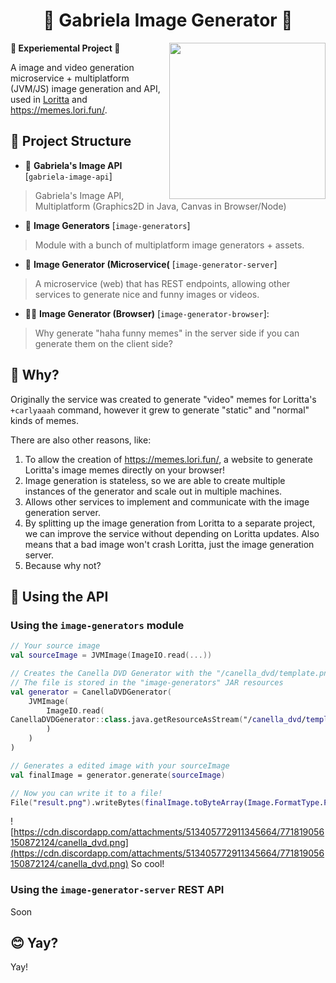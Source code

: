 
<h1 align="center">🎨 Gabriela Image Generator 🎨</h1>
<img height="250" src="https://cdn.discordapp.com/attachments/696865625259114626/771103144553087006/1603915637147.png" align="right">

**🚧 Experiemental Project 🚧**

A image and video generation microservice + multiplatform (JVM/JS) image generation and API, used in [Loritta](https://github.com/LorittaBot/Loritta) and https://memes.lori.fun/.

## 📁 Project Structure

*  📜 **Gabriela's Image API** [`gabriela-image-api`]
> Gabriela's Image API, Multiplatform (Graphics2D in Java, Canvas in Browser/Node)

*  🎨 **Image Generators** [`image-generators`]
> Module with a bunch of multiplatform image generators + assets.

*  🔗 **Image Generator (Microservice(** [`image-generator-server`]
> A microservice (web) that has REST endpoints, allowing other services to generate nice and funny images or videos.

*  🐱‍💻 **Image Generator (Browser)** [`image-generator-browser`]:
> Why generate "haha funny memes" in the server side if you can generate them on the client side?  

## 🤔 Why?

Originally the service was created to generate "video" memes for Loritta's `+carlyaaah` command, however it grew to generate "static" and "normal" kinds of memes.

There are also other reasons, like:

1. To allow the creation of https://memes.lori.fun/, a website to generate Loritta's image memes directly on your browser!
2. Image generation is stateless, so we are able to create multiple instances of the generator and scale out in multiple machines.
3. Allows other services to implement and communicate with the image generation server.
4. By splitting up the image generation from Loritta to a separate project, we can improve the service without depending on Loritta updates. Also means that a bad image won't crash Loritta, just the image generation server.
5. Because why not?

## 👷 Using the API

### Using the `image-generators` module

```kotlin
// Your source image
val sourceImage = JVMImage(ImageIO.read(...))

// Creates the Canella DVD Generator with the "/canella_dvd/template.png" template
// The file is stored in the "image-generators" JAR resources
val generator = CanellaDVDGenerator(
	JVMImage(
		ImageIO.read(
CanellaDVDGenerator::class.java.getResourceAsStream("/canella_dvd/template.png")
		)
	)
)  

// Generates a edited image with your sourceImage
val finalImage = generator.generate(sourceImage)

// Now you can write it to a file!
File("result.png").writeBytes(finalImage.toByteArray(Image.FormatType.PNG))
```

![https://cdn.discordapp.com/attachments/513405772911345664/771819056150872124/canella_dvd.png](https://cdn.discordapp.com/attachments/513405772911345664/771819056150872124/canella_dvd.png)
So cool!

### Using the `image-generator-server` REST API

Soon

## 😊 Yay?

Yay!